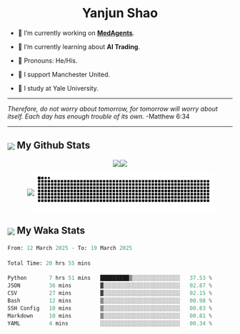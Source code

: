 

<h1 align="center">Yanjun Shao</h1>

- 🐒 I’m currently working on **[MedAgents](https://github.com/gersteinlab/MedAgents)**.

- 🦧 I’m currently learning about **AI Trading**.

- 🦍 Pronouns: He/His.

- 👹 I support Manchester United.

- 🐶 I study at Yale University.

---

<i> Therefore, do not worry about tomorrow, for tomorrow will worry about itself. Each day has enough trouble of its own. </i> -Matthew 6:34

---

<h2><img src="https://emojis.slackmojis.com/emojis/images/1579216111/7550/pikachu_wave.gif?1579216111" align="center" width="28" /> My Github Stats</h2>

<p align="center"><img align="center" src = "https://github-readme-stats.vercel.app/api?username=super-dainiu&show_icons=true&count_private=true&theme=tokyonight&hide=issues&line_height=30" width="400px"><img align="center" src = "https://github-readme-streak-stats.herokuapp.com/?user=super-dainiu&theme=tokyonight" width="400px"></p>

<p align="center"><img align="center" width="400px" src="https://github-readme-stats.vercel.app/api/top-langs/?username=super-dainiu&layout=compact&theme=tokyonight&hide=html,tex,jupyter%20notebook"><img align="center" width="400px" src="https://github.com/super-dainiu/super-dainiu/blob/output/github-contribution-grid-snake.svg"></p>

<h2><img src="https://emojis.slackmojis.com/emojis/images/1579216111/7550/pikachu_wave.gif?1579216111" align="center" width="28" /> My Waka Stats</h2>

<!--START_SECTION:waka-->

```python
From: 12 March 2025 - To: 19 March 2025

Total Time: 20 hrs 55 mins

Python       7 hrs 51 mins   █████████▒░░░░░░░░░░░░░░░   37.53 %
JSON         36 mins         ▓░░░░░░░░░░░░░░░░░░░░░░░░   02.87 %
CSV          27 mins         ▓░░░░░░░░░░░░░░░░░░░░░░░░   02.15 %
Bash         12 mins         ▒░░░░░░░░░░░░░░░░░░░░░░░░   00.98 %
SSH Config   10 mins         ▒░░░░░░░░░░░░░░░░░░░░░░░░   00.83 %
Markdown     10 mins         ▒░░░░░░░░░░░░░░░░░░░░░░░░   00.81 %
YAML         4 mins          ░░░░░░░░░░░░░░░░░░░░░░░░░   00.34 %
```

<!--END_SECTION:waka-->
